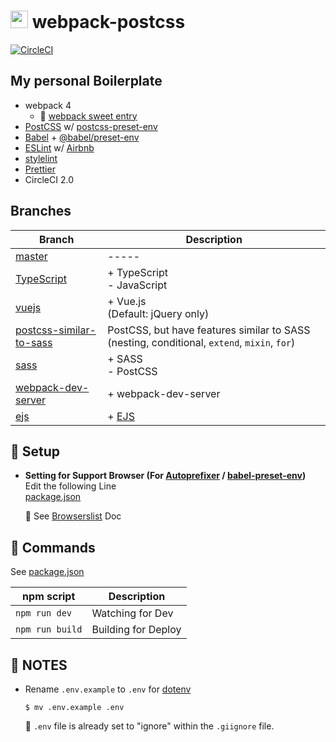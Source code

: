 # <img src="https://github-sect.s3-ap-northeast-1.amazonaws.com/logo.svg" width="28" height="auto"> webpack-postcss
[![CircleCI](https://circleci.com/gh/sectsect/webpack-postcss.svg?style=svg)](https://circleci.com/gh/sectsect/webpack-postcss)

## My personal Boilerplate

- webpack 4
  - :icecream: [webpack sweet entry](https://github.com/sectsect/webpack-sweet-entry)
- [PostCSS](https://github.com/postcss/postcss) w/ [postcss-preset-env](https://github.com/csstools/postcss-preset-env)
- [Babel](https://babeljs.io/) + [@babel/preset-env](https://github.com/babel/babel/tree/master/packages/babel-preset-env)
- [ESLint](https://eslint.org/) w/ [Airbnb](https://github.com/airbnb/javascript/tree/master/packages/eslint-config-airbnb)
- [stylelint](https://stylelint.io/)
- [Prettier](https://prettier.io/)
- CircleCI 2.0

## Branches

| Branch | Description |
| ------ | ----------- |
| [master](https://github.com/sectsect/webpack-postcss) | ----- |
| [TypeScript](https://github.com/sectsect/webpack-postcss/tree/feature/typescript) | \+ TypeScript<br>\- JavaScript |
| [vuejs](https://github.com/sectsect/webpack-postcss/tree/vuejs) | \+ Vue.js<br>(Default: jQuery only) |
| [postcss-similar-to-sass](https://github.com/sectsect/webpack-postcss/tree/postcss-similar-to-sass) | PostCSS, but have features similar to SASS (nesting, conditional, `extend`, `mixin`, `for`) |
| [sass](https://github.com/sectsect/webpack-postcss/tree/sass) | \+ SASS<br>\- PostCSS |
| [webpack-dev-server](https://github.com/sectsect/webpack-postcss/tree/webpack-dev-server) | \+ webpack-dev-server |
| [ejs](https://github.com/sectsect/webpack-postcss/tree/ejs) | \+ [EJS](http://ejs.co/) |

## :beer: Setup

- **Setting for Support Browser (For [Autoprefixer](https://github.com/postcss/autoprefixer) / [babel-preset-env](https://github.com/babel/babel/tree/master/packages/babel-preset-env))**  
  Edit the following Line  
  [package.json](https://github.com/sectsect/webpack-postcss/blob/master/package.json#L13)  

  :memo: See [Browserslist](https://github.com/ai/browserslist) Doc

## :hamburger: Commands

See [package.json](https://github.com/sectsect/webpack-postcss/blob/master/package.json#L6-L11)

| npm script | Description |
| ------ | ----------- |
| `npm run dev` | Watching for Dev |
| `npm run build` | Building for Deploy |

## :bookmark: NOTES
- Rename `.env.example` to `.env` for [dotenv](https://github.com/motdotla/dotenv)
  ```
  $ mv .env.example .env
  ```
  :memo: `.env` file is already set to "ignore" within the `.giignore` file.
